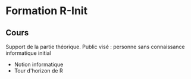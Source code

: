 Formation R-Init
===============

Cours
-----

Support de la partie théorique.
Public visé : personne sans connaissance informatique initial

* Notion informatique
* Tour d'horizon de R

